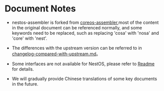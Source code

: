 # Document Notes

- nestos-assembler is forked from [coreos-assembler](https://github.com/coreos/coreos-assembler),most of the content in the original document can be referenced normally, and some keywords need to be replaced, such as replacing 'cosa' with 'nosa' and 'core' with 'nest'.

- The differences with the upstream version can be referred to in [changelog-compared-with-upstream.md](./changelog-compared-with-upstream.md)。

- Some interfaces are not available for NestOS, please refer to [Readme](../README.en.md) for details.

- We will gradually provide Chinese translations of some key documents in the future.